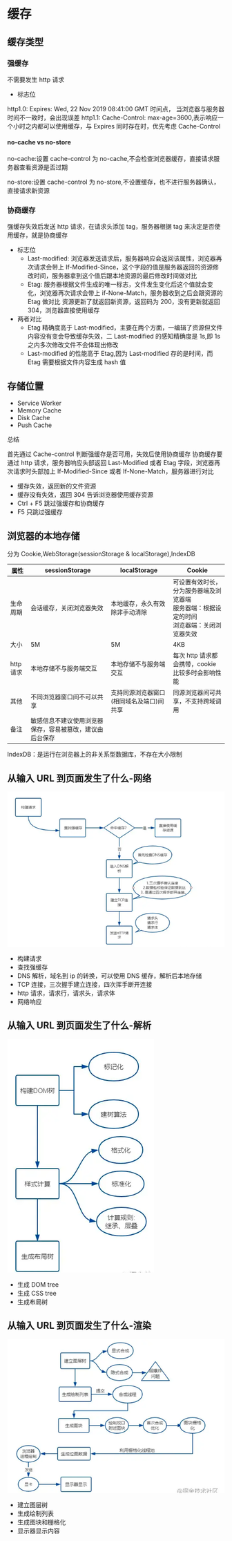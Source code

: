 <!--
 * @Author: your name
 * @Date: 2020-03-02 09:59:12
 * @LastEditTime: 2022-06-07 16:22:28
 * @LastEditors: Juliette.Wang nannan.wang@broadlink.com.cn
 * @Description: In User Settings Edit
 * @FilePath: \vue-note\Conception\缓存.md
 -->

# 缓存

## 缓存类型

### 强缓存

不需要发生 http 请求

- 标志位

http1.0: Expires: Wed, 22 Nov 2019 08:41:00 GMT 时间点， 当浏览器与服务器时间不一致时，会出现误差
http1.1: Cache-Control: max-age=3600,表示响应一个小时之内都可以使用缓存，与 Expires 同时存在时，优先考虑 Cache-Control

#### no-cache vs no-store

no-cache:设置 cache-control 为 no-cache,不会检查浏览器缓存，直接请求服务器查看资源是否过期

no-store:设置 cache-control 为 no-store,不设置缓存，也不进行服务器确认，直接请求新资源

### 协商缓存

强缓存失效后发送 http 请求，在请求头添加 tag，服务器根据 tag 来决定是否使用缓存，就是协商缓存

- 标志位
  - Last-modified: 浏览器发送请求后，服务器响应会返回该属性，浏览器再次请求会带上 If-Modified-Since，这个字段的值是服务器返回的资源修改时间，服务器拿到这个值后跟本地资源的最后修改时间做对比
  - Etag: 服务器根据文件生成的唯一标志，文件发生变化后这个值就会变化，浏览器再次请求会带上 if-None-Match，服务器收到之后会跟资源的 Etag 做对比
    资源更新了就返回新资源，返回码为 200，没有更新就返回 304，浏览器直接使用缓存
- 两者对比
  - Etag 精确度高于 Last-modified，主要在两个方面，一编辑了资源但文件内容没有变会导致缓存失效，二 Last-modified 的感知精确度是 1s,即 1s 之内多次修改文件不会体现出修改
  - Last-modified 的性能高于 Etag,因为 Last-modified 存的是时间，而 Etag 需要根据文件内容生成 hash 值

## 存储位置

- Service Worker
- Memory Cache
- Disk Cache
- Push Cache

总结

首先通过 Cache-control 判断强缓存是否可用，失效后使用协商缓存
协商缓存要通过 http 请求，服务器响应头部返回 Last-Modified 或者 Etag 字段，浏览器再次请求时头部加上 If-Modified-Since 或者 If-None-Match，服务器进行对比

- 缓存失效，返回新的文件资源
- 缓存没有失效，返回 304 告诉浏览器使用缓存资源
- Ctrl + F5 跳过强缓存和协商缓存
- F5 只跳过强缓存

## 浏览器的本地存储

分为 Cookie,WebStorage(sessionStorage & localStorage),IndexDB

| 属性      | sessionStorage                                           | localStorage                             | Cookie                                                                                           |
| --------- | -------------------------------------------------------- | ---------------------------------------- | ------------------------------------------------------------------------------------------------ |
| 生命周期  | 会话缓存，关闭浏览器失效                                 | 本地缓存，永久有效除非手动清除           | 可设置有效时长，分为服务器端及浏览器端<br/>服务器端：根据设定的时间<br/>浏览器端：关闭浏览器失效 |
| 大小      | 5M                                                       | 5M                                       | 4KB                                                                                              |
| http 请求 | 本地存储不与服务端交互                                   | 本地存储不与服务端交互                   | 每次 http 请求都会携带，cookie 比较多时会影响性能                                                |
| 其他      | 不同浏览器窗口间不可以共享                               | 支持同源浏览器窗口(相同域名及端口)间共享 | 同源浏览器间可共享，不支持跨域调用                                                               |
| 备注      | 敏感信息不建议使用浏览器保存，容易被篡改，建议由后台保存 |

IndexDB：是运行在浏览器上的非关系型数据库，不存在大小限制

## 从输入 URL 到页面发生了什么-网络

![过程](./../img/http01.png)

- 构建请求
- 查找强缓存
- DNS 解析，域名到 ip 的转换，可以使用 DNS 缓存，解析后本地存储
- TCP 连接，三次握手建立连接，四次挥手断开连接
- http 请求，请求行，请求头，请求体
- 网络响应

## 从输入 URL 到页面发生了什么-解析

![过程](./../img/http02.png)

- 生成 DOM tree
- 生成 CSS tree
- 生成布局树

## 从输入 URL 到页面发生了什么-渲染

![过程](./../img/http03.png)

- 建立图层树
- 生成绘制列表
- 生成图块和栅格化
- 显示器显示内容
